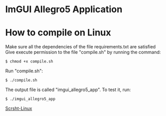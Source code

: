 # ImGUI Allegro5 Application

# How to compile on Linux

Make sure all the dependencies of the file requirements.txt are satisfied  
Give execute permission to the file "compile.sh" by running the command:  
```
$ chmod +x compile.sh
```
Run "compile.sh":  
```
$ ./compile.sh
```
The output file is called "imgui_allegro5_app". To test it, run:
```
$ ./imgui_allegro5_app
```
[Scrsht-Linux](https://github.com/rdbo/ImGui-Allegro5-Application/blob/master/imgui-allegro5-window-screenshot-linux.png)
